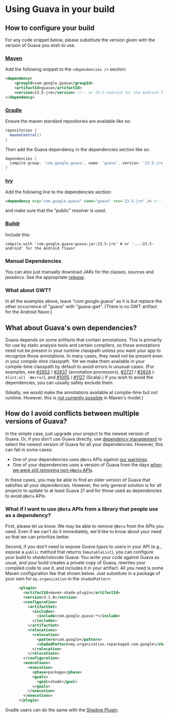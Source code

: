 # Using Guava in your build

## How to configure your build

For any code snippet below, please substitute the version given with the version
of Guava you wish to use.

### [Maven](http://maven.apache.org)

Add the following snippet to the `<dependencies />` section:

```xml
<dependency>
    <groupId>com.google.guava</groupId>
    <artifactId>guava</artifactId>
    <version>23.5-jre</version> <!-- or 23.5-android for the Android flavor -->
</dependency>
```

### [Gradle](http://www.gradle.org/)

Ensure the maven standard repositories are available like so:

```groovy
repositories {
  mavenCentral()
}
```

Then add the Guava dependency in the dependencies section like so:

```groovy
dependencies {
  compile group: 'com.google.guava', name: 'guava', version: '23.5-jre' # or 23.5-android for the Android flavor
}
```

### [Ivy](http://ant.apache.org/ivy/)

Add the following line to the dependencies section:

```xml
<dependency org="com.google.guava" name="guava" rev="23.5-jre" /> <!-- or rev="23.5-android" for the Android flavor -->
```

and make sure that the "public" resolver is used.

### [Buildr](http://buildr.apache.org)

Include this:

```buildr
compile.with 'com.google.guava:guava:jar:23.5-jre' # or '...:23.5-android' for the Android flavor
```

### Manual Dependencies

You can also just manually download JARs for the classes, sources and javadocs.
See the appropriate [release](https://github.com/google/guava/releases).

### What about GWT?

In all the examples above, leave "com.google.guava" as it is but replace the
other occurrence of "guava" with "guava-gwt". (There is no GWT artifact for the
Android flavor.)

## What about Guava's own dependencies?

Guava depends on some artifacts that contain annotations. This is primarily for
use by static analysis tools and certain compilers, so these annotations need
not be present in your runtime classpath unless you want your app to recognize
those annotations. In many cases, they need not be present even in your
*compile-time* classpath. Yet we make them available in your compile-time
classpath by default to avoid errors in unusual cases. (For examples, see
[#2652](https://github.com/google/guava/pull/2652) /
[#2837](https://github.com/google/guava/issues/2837) (annotation processors),
[#2721](https://github.com/google/guava/issues/2721) /
[#2824](https://github.com/google/guava/issues/2824) (`-Xlint:all -Werror`), and
[#1095](https://github.com/google/guava/issues/1095) /
[#1127](https://github.com/google/guava/issues/1127) (Scala).) If you wish to
avoid the dependencies, you can usually safely exclude them.

(Ideally, we would make the annotations available at compile-time but not
runtime. However, this is [not currently
possible](https://issues.apache.org/jira/browse/MNG-2205?focusedCommentId=16267311&page=com.atlassian.jira.plugin.system.issuetabpanels:comment-tabpanel#comment-16267311)
in Maven's model.)

## How do I avoid conflicts between multiple versions of Guava?

In the simple case, just upgrade your project to the newest version of Guava.
Or, if you don't use Guava directly, use [dependency management] to select the
newest version of Guava for all your dependencies. However, this can fail in
some cases:

-   One of your dependencies uses `@Beta` APIs against [our
    warnings][important-warnings].
-   One of your dependencies uses a version of Guava from the days [when we were
    still removing non-`@Beta` APIs][important-warnings].

In these cases, you may be able to find an older version of Guava that satisfies
all your dependencies. However, the only general solution is for all projects to
update to at least Guava 21 and for those used as dependencies to avoid `@Beta`
APIs.

### What if I want to use `@Beta` APIs from a library that people use as a dependency?

First, please let us know. We may be able to remove `@Beta` from the APIs you
need. Even if we can't do it immediately, we'd like to know about your need so
that we can prioritize better.

Second, if you don't need to expose *Guava types* to users in your API (e.g.,
expose a `public` method that returns `ImmutableList`), you can configure your
build to *shade/relocate* Guava: You write your code against Guava as usual,
and your build creates a private copy of Guava, rewrites your compiled code to
use it, and includes it in your artifact. All you need is some Maven
configuration like that shown below. Just substitute in a package of your own
for `my.organization` in the `shadedPattern`:

```xml
      <plugin>
        <artifactId>maven-shade-plugin</artifactId>
        <version>3.1.0</version>
        <configuration>
          <artifactSet>
            <includes>
              <include>com.google.guava:*</include>
            </includes>
          </artifactSet>
          <relocations>
            <relocation>
              <pattern>com.google</pattern>
              <shadedPattern>my.organization.repackaged.com.google</shadedPattern>
            </relocation>
          </relocations>
        </configuration>
        <executions>
          <execution>
            <phase>package</phase>
            <goals>
              <goal>shade</goal>
            </goals>
          </execution>
        </executions>
      </plugin>
```

Gradle users can do the same with the [Shadow Plugin].

[dependency management]: https://maven.apache.org/guides/introduction/introduction-to-dependency-mechanism.html#Transitive_Dependencies
[important-warnings]: https://github.com/google/guava/blob/master/README.md#important-warnings
[Shadow Plugin]: http://imperceptiblethoughts.com/shadow/#relocating_packages
